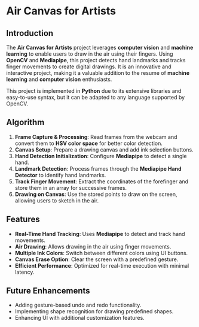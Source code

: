 # Air Canvas for Artists

## Introduction
The **Air Canvas for Artists** project leverages **computer vision** and **machine learning** to enable users to draw in the air using their fingers. Using **OpenCV** and **Mediapipe**, this project detects hand landmarks and tracks finger movements to create digital drawings. It is an innovative and interactive project, making it a valuable addition to the resume of **machine learning** and **computer vision** enthusiasts.

This project is implemented in **Python** due to its extensive libraries and easy-to-use syntax, but it can be adapted to any language supported by OpenCV.

## Algorithm
1. **Frame Capture & Processing**: Read frames from the webcam and convert them to **HSV color space** for better color detection.
2. **Canvas Setup**: Prepare a drawing canvas and add ink selection buttons.
3. **Hand Detection Initialization**: Configure **Mediapipe** to detect a single hand.
4. **Landmark Detection**: Process frames through the **Mediapipe Hand Detector** to identify hand landmarks.
5. **Track Finger Movement**: Extract the coordinates of the forefinger and store them in an array for successive frames.
6. **Drawing on Canvas**: Use the stored points to draw on the screen, allowing users to sketch in the air.

## Features
- **Real-Time Hand Tracking**: Uses **Mediapipe** to detect and track hand movements.
- **Air Drawing**: Allows drawing in the air using finger movements.
- **Multiple Ink Colors**: Switch between different colors using UI buttons.
- **Canvas Erase Option**: Clear the screen with a predefined gesture.
- **Efficient Performance**: Optimized for real-time execution with minimal latency.

## Future Enhancements
- Adding gesture-based undo and redo functionality.
- Implementing shape recognition for drawing predefined shapes.
- Enhancing UI with additional customization features.
